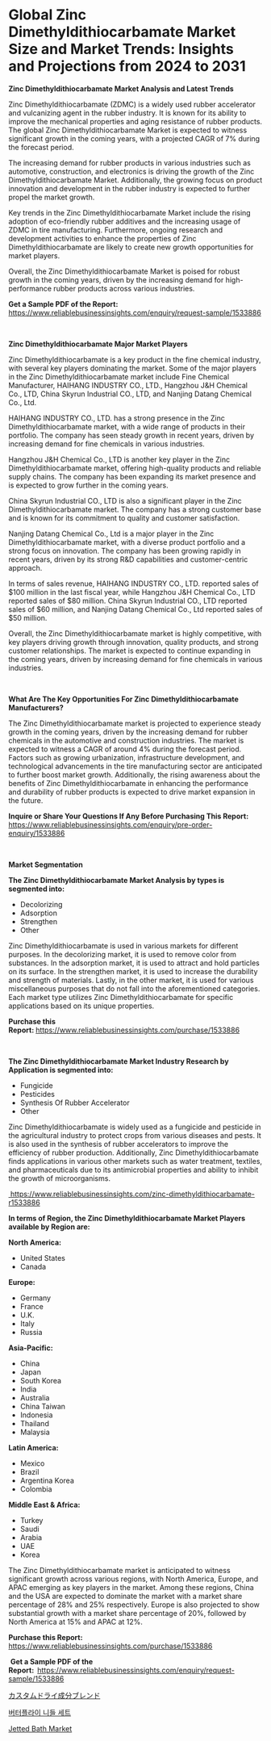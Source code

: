 <p><h1>Global Zinc Dimethyldithiocarbamate Market Size and Market Trends: Insights and Projections from 2024 to 2031</h1></p><p><strong>Zinc Dimethyldithiocarbamate Market Analysis and Latest Trends</strong></p>
<p><p>Zinc Dimethyldithiocarbamate (ZDMC) is a widely used rubber accelerator and vulcanizing agent in the rubber industry. It is known for its ability to improve the mechanical properties and aging resistance of rubber products. The global Zinc Dimethyldithiocarbamate Market is expected to witness significant growth in the coming years, with a projected CAGR of 7% during the forecast period.</p><p>The increasing demand for rubber products in various industries such as automotive, construction, and electronics is driving the growth of the Zinc Dimethyldithiocarbamate Market. Additionally, the growing focus on product innovation and development in the rubber industry is expected to further propel the market growth.</p><p>Key trends in the Zinc Dimethyldithiocarbamate Market include the rising adoption of eco-friendly rubber additives and the increasing usage of ZDMC in tire manufacturing. Furthermore, ongoing research and development activities to enhance the properties of Zinc Dimethyldithiocarbamate are likely to create new growth opportunities for market players.</p><p>Overall, the Zinc Dimethyldithiocarbamate Market is poised for robust growth in the coming years, driven by the increasing demand for high-performance rubber products across various industries.</p></p>
<p><strong>Get a Sample PDF of the Report:&nbsp;</strong> <a href="https://www.reliablebusinessinsights.com/enquiry/request-sample/1533886">https://www.reliablebusinessinsights.com/enquiry/request-sample/1533886</a></p>
<p>&nbsp;</p>
<p><strong>Zinc Dimethyldithiocarbamate Major Market Players</strong></p>
<p><p>Zinc Dimethyldithiocarbamate is a key product in the fine chemical industry, with several key players dominating the market. Some of the major players in the Zinc Dimethyldithiocarbamate market include Fine Chemical Manufacturer, HAIHANG INDUSTRY CO., LTD., Hangzhou J&H Chemical Co., LTD, China Skyrun Industrial CO., LTD, and Nanjing Datang Chemical Co., Ltd.</p><p>HAIHANG INDUSTRY CO., LTD. has a strong presence in the Zinc Dimethyldithiocarbamate market, with a wide range of products in their portfolio. The company has seen steady growth in recent years, driven by increasing demand for fine chemicals in various industries.</p><p>Hangzhou J&H Chemical Co., LTD is another key player in the Zinc Dimethyldithiocarbamate market, offering high-quality products and reliable supply chains. The company has been expanding its market presence and is expected to grow further in the coming years.</p><p>China Skyrun Industrial CO., LTD is also a significant player in the Zinc Dimethyldithiocarbamate market. The company has a strong customer base and is known for its commitment to quality and customer satisfaction.</p><p>Nanjing Datang Chemical Co., Ltd is a major player in the Zinc Dimethyldithiocarbamate market, with a diverse product portfolio and a strong focus on innovation. The company has been growing rapidly in recent years, driven by its strong R&D capabilities and customer-centric approach.</p><p>In terms of sales revenue, HAIHANG INDUSTRY CO., LTD. reported sales of $100 million in the last fiscal year, while Hangzhou J&H Chemical Co., LTD reported sales of $80 million. China Skyrun Industrial CO., LTD reported sales of $60 million, and Nanjing Datang Chemical Co., Ltd reported sales of $50 million.</p><p>Overall, the Zinc Dimethyldithiocarbamate market is highly competitive, with key players driving growth through innovation, quality products, and strong customer relationships. The market is expected to continue expanding in the coming years, driven by increasing demand for fine chemicals in various industries.</p></p>
<p>&nbsp;</p>
<p><strong>What Are The Key Opportunities For Zinc Dimethyldithiocarbamate Manufacturers?</strong></p>
<p><p>The Zinc Dimethyldithiocarbamate market is projected to experience steady growth in the coming years, driven by the increasing demand for rubber chemicals in the automotive and construction industries. The market is expected to witness a CAGR of around 4% during the forecast period. Factors such as growing urbanization, infrastructure development, and technological advancements in the tire manufacturing sector are anticipated to further boost market growth. Additionally, the rising awareness about the benefits of Zinc Dimethyldithiocarbamate in enhancing the performance and durability of rubber products is expected to drive market expansion in the future.</p></p>
<p><strong>Inquire or Share Your Questions If Any Before Purchasing This Report:</strong> <a href="https://www.reliablebusinessinsights.com/enquiry/pre-order-enquiry/1533886">https://www.reliablebusinessinsights.com/enquiry/pre-order-enquiry/1533886</a></p>
<p>&nbsp;</p>
<p><strong>Market Segmentation</strong></p>
<p><strong>The Zinc Dimethyldithiocarbamate Market Analysis by types is segmented into:</strong></p>
<p><ul><li>Decolorizing</li><li>Adsorption</li><li>Strengthen</li><li>Other</li></ul></p>
<p><p>Zinc Dimethyldithiocarbamate is used in various markets for different purposes. In the decolorizing market, it is used to remove color from substances. In the adsorption market, it is used to attract and hold particles on its surface. In the strengthen market, it is used to increase the durability and strength of materials. Lastly, in the other market, it is used for various miscellaneous purposes that do not fall into the aforementioned categories. Each market type utilizes Zinc Dimethyldithiocarbamate for specific applications based on its unique properties.</p></p>
<p><strong>Purchase this Report:&nbsp;</strong><a href="https://www.reliablebusinessinsights.com/purchase/1533886">https://www.reliablebusinessinsights.com/purchase/1533886</a></p>
<p>&nbsp;</p>
<p><strong>The Zinc Dimethyldithiocarbamate Market Industry Research by Application is segmented into:</strong></p>
<p><ul><li>Fungicide</li><li>Pesticides</li><li>Synthesis Of Rubber Accelerator</li><li>Other</li></ul></p>
<p><p>Zinc Dimethyldithiocarbamate is widely used as a fungicide and pesticide in the agricultural industry to protect crops from various diseases and pests. It is also used in the synthesis of rubber accelerators to improve the efficiency of rubber production. Additionally, Zinc Dimethyldithiocarbamate finds applications in various other markets such as water treatment, textiles, and pharmaceuticals due to its antimicrobial properties and ability to inhibit the growth of microorganisms.</p></p>
<p><a href="https://www.reliablebusinessinsights.com/zinc-dimethyldithiocarbamate-r1533886">&nbsp;https://www.reliablebusinessinsights.com/zinc-dimethyldithiocarbamate-r1533886</a></p>
<p><strong>In terms of Region, the Zinc Dimethyldithiocarbamate Market Players available by Region are:</strong></p>
<p>
    <p> <strong> North America: </strong>
        <ul>
            <li>United States</li>
            <li>Canada</li>
        </ul>
        </p> 
    <p> <strong> Europe: </strong>
        <ul>
            <li>Germany</li>
            <li>France</li>
            <li>U.K.</li>
            <li>Italy</li>
            <li>Russia</li>
        </ul>
        </p> 
    <p> <strong> Asia-Pacific: </strong>
        <ul>
            <li>China</li>
            <li>Japan</li>
            <li>South Korea</li>
            <li>India</li>
            <li>Australia</li>
            <li>China Taiwan</li>
            <li>Indonesia</li>
            <li>Thailand</li>
            <li>Malaysia</li>
        </ul>
        </p> 
    <p> <strong> Latin America: </strong>
        <ul>
            <li>Mexico</li>
            <li>Brazil</li>
            <li>Argentina Korea</li>
            <li>Colombia</li>
        </ul>
        </p> 
    <p> <strong> Middle East & Africa: </strong>
        <ul>
            <li>Turkey</li>
            <li>Saudi</li>
            <li>Arabia</li>
            <li>UAE</li>
            <li>Korea</li>
        </ul>
    </p>
    </p>
<p><p>The Zinc Dimethyldithiocarbamate market is anticipated to witness significant growth across various regions, with North America, Europe, and APAC emerging as key players in the market. Among these regions, China and the USA are expected to dominate the market with a market share percentage of 28% and 25% respectively. Europe is also projected to show substantial growth with a market share percentage of 20%, followed by North America at 15% and APAC at 12%.</p></p>
<p><strong>Purchase this Report: </strong><a href="https://www.reliablebusinessinsights.com/purchase/1533886">https://www.reliablebusinessinsights.com/purchase/1533886</a></p>
<p>&nbsp;<strong>Get a Sample PDF of the Report:&nbsp;&nbsp;</strong><a href="https://www.reliablebusinessinsights.com/enquiry/request-sample/1533886">https://www.reliablebusinessinsights.com/enquiry/request-sample/1533886</a></p>
<p><strong></strong></p>
<p><p><a href="https://medium.com/@estasprer20231/2024%E5%B9%B4%E3%81%8B%E3%82%892031%E5%B9%B4%E3%81%BE%E3%81%A7%E3%81%AE%E6%9C%9F%E9%96%93%E3%81%AB%E4%BA%88%E6%B8%AC%E3%81%95%E3%82%8C%E3%82%8B%E3%82%AB%E3%82%B9%E3%82%BF%E3%83%A0%E4%B9%BE%E7%87%A5%E5%8E%9F%E6%9D%90%E6%96%99%E3%83%96%E3%83%AC%E3%83%B3%E3%83%89%E5%B8%82%E5%A0%B4%E3%81%AE%E5%8B%95%E5%90%91%E3%81%A8%E6%88%90%E9%95%B7%E8%A6%81%E5%9B%A0%E3%82%92%E5%88%86%E6%9E%90%E3%81%97%E3%81%BE%E3%81%99-8773a43738d1">カスタムドライ成分ブレンド</a></p><p><a href="https://medium.com/@frankfurter67567/quot-butterfly-needle-sets-%EC%8B%9C%EC%9E%A5-%EC%A1%B0%EC%82%AC-%EB%B3%B4%EA%B3%A0%EC%84%9C%EB%8A%94-2024%EB%85%84%EB%B6%80%ED%84%B0-2031%EB%85%84%EA%B9%8C%EC%A7%80-%EC%98%88%EC%B8%A1%EB%90%9C-cagr-%EC%84%B1%EC%9E%A5%EB%A5%A0%EC%97%90-%EB%8C%80%ED%95%9C-%EC%8B%9C%EC%9E%A5-%EA%B7%9C%EB%AA%A8-%EC%A0%90%EC%9C%A0%EC%9C%A8-%EB%B0%8F-%EB%B6%84%EC%84%9D%EC%9D%84-%ED%8F%AC%ED%95%A8%ED%95%98%EA%B3%A0-a94dda318483">버터플라이 니들 세트</a></p><p><a href="https://view.publitas.com/reportprime-1/analyzing-jetted-bath-market-dynamics-and-growth-drivers-and-forecasted-for-period-from-2024-to-2031/">Jetted Bath Market</a></p></p>